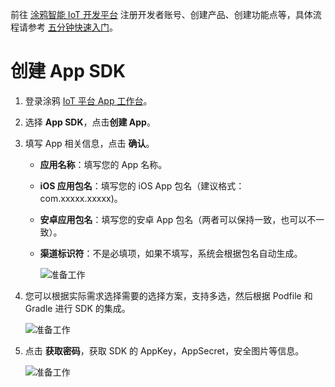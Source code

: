 前往 [涂鸦智能 IoT 开发平台](https://iot.tuya.com/) 注册开发者账号、创建产品、创建功能点等，具体流程请参考 [五分钟快速入门](https://docs.tuya.com/zh/iot/device-intelligentize-in-5-minutes/device-intelligentize-in-5-minutes?id=K914joxbogkm6)。

# 创建 App SDK

1. 登录涂鸦 [IoT 平台 App 工作台](https://iot.tuya.com/oem/index)。

2. 选择 **App SDK**，点击**创建 App**。

3. 填写 App 相关信息，点击 **确认**。

	- **应用名称**：填写您的 App 名称。

	- **iOS 应用包名**：填写您的 iOS App 包名（建议格式：com.xxxxx.xxxxx)。

	- **安卓应用包名**：填写您的安卓 App 包名（两者可以保持一致，也可以不一致）。

	- **渠道标识符**：不是必填项，如果不填写，系统会根据包名自动生成。

		![准备工作](https://airtake-public-data-1254153901.cos.ap-shanghai.myqcloud.com/goat/20201106/e8290d0e481c433d96c2614f24a5bfc7.png)

4. 您可以根据实际需求选择需要的选择方案，支持多选，然后根据 Podfile 和 Gradle 进行 SDK 的集成。

	![准备工作](https://airtake-public-data-1254153901.cos.ap-shanghai.myqcloud.com/goat/20201223/c53d35e3c9a34d53a54a7530deed16ef.png)

5. 点击 **获取密码**，获取 SDK 的 AppKey，AppSecret，安全图片等信息。

	![准备工作](https://airtake-public-data-1254153901.cos.ap-shanghai.myqcloud.com/goat/20201223/ad70f633d69546e49ec4fbcf5660fea5.png)